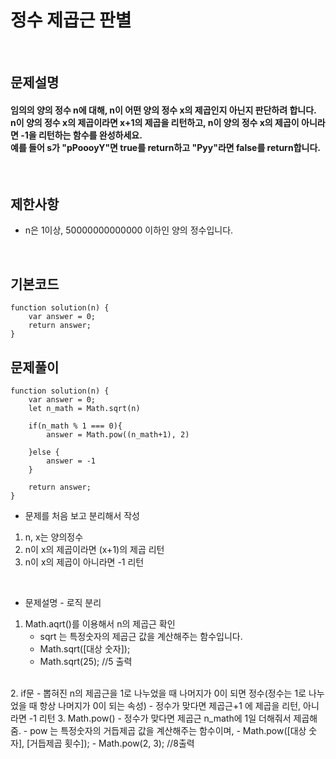 # 정수 제곱근 판별
<br>

## 문제설명
#### 임의의 양의 정수 n에 대해, n이 어떤 양의 정수 x의 제곱인지 아닌지 판단하려 합니다.<br>n이 양의 정수 x의 제곱이라면 x+1의 제곱을 리턴하고, n이 양의 정수 x의 제곱이 아니라면 -1을 리턴하는 함수를 완성하세요.<br>예를 들어 s가 "pPoooyY"면 true를 return하고 "Pyy"라면 false를 return합니다.

<br>

## 제한사항
* n은 1이상, 50000000000000 이하인 양의 정수입니다.
<br>

## 기본코드
```
function solution(n) {
    var answer = 0;
    return answer;
}
```


## 문제풀이
```
function solution(n) {
    var answer = 0;
    let n_math = Math.sqrt(n)
    
    if(n_math % 1 === 0){    
        answer = Math.pow((n_math+1), 2)
        
    }else {
        answer = -1
    }
    
    return answer;
}
```
* 문제를 처음 보고 분리해서 작성
1. n, x는 양의정수
2. n이 x의 제곱이라면 (x+1)의 제곱 리턴
3. n이 x의 제곱이 아니라면 -1 리턴

<br>

* 문제설명 - 로직 분리
1. Math.aqrt()를 이용해서 n의 제곱근 확인
   - sqrt 는 특정숫자의 제곱근 값을 계산해주는 함수입니다.
   - Math.sqrt([대상 숫자]);
   - Math.sqrt(25); //5 출력
<br>
2. if문
   - 뽑혀진 n의 제곱근을 1로 나누었을 때 나머지가 0이 되면 정수(정수는 1로 나누었을 때 항상 나머지가 0이 되는 속성)
   - 정수가 맞다면 제곱근+1 에 제곱을 리턴, 아니라면 -1 리턴
3. Math.pow()
   - 정수가 맞다면 제곱근 n_math에 1일 더해줘서 제곱해줌.
   - pow 는 특정숫자의 거듭제곱 값을 계산해주는 함수이며,
   - Math.pow([대상 숫자], [거듭제곱 횟수]);
   - Math.pow(2, 3); //8출력
